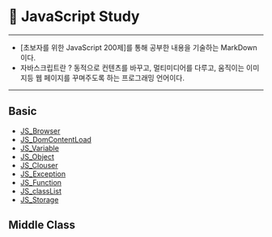 # 🏁 JavaScript Study 

---
- [초보자를 위한 JavaScript 200제]를 통해 공부한 내용을 기술하는 MarkDown이다.
- 자바스크립트란 ? 동적으로 컨텐츠를 바꾸고, 멀티미디어를 다루고, 움직이는 이미지등 웹 페이지를 꾸며주도록 하는 프로그래밍 언어이다.
---

## Basic
- [JS_Browser](https://github.com/leehosu/WebStudy/blob/master/JavaScript/basic/JS_Browser.md)
- [JS_DomContentLoad](https://github.com/leehosu/WebStudy/blob/master/JavaScript/basic/JS_DomContentLoad.md)
- [JS_Variable](https://github.com/leehosu/WebStudy/blob/master/JavaScript/basic/JS_Variable.md)
- [JS_Object](https://github.com/leehosu/WebStudy/blob/master/JavaScript/basic/JS_Object.md)
- [JS_Clouser](https://github.com/leehosu/WebStudy/blob/master/JavaScript/basic/JS_Clouser.md)
- [JS_Exception](https://github.com/leehosu/WebStudy/blob/master/JavaScript/basic/JS_Exception.md)
- [JS_Function](https://github.com/leehosu/WebStudy/blob/master/JavaScript/basic/JS_Function.md)
- [JS_classList](https://github.com/leehosu/WebStudy/blob/master/JavaScript/basic/JS_classList.md)
- [JS_Storage](https://github.com/leehosu/WebStudy/blob/master/JavaScript/basic/JS_Storage.md)

## Middle Class
